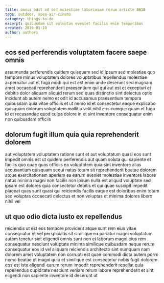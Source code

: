 ```yaml
---
title: omnis odit ad sed molestiae laboriosam rerum article 8618
tags: outdoor, open-air-cinema
category: things-to-do
excerpt: quibusdam sit voluptas eveniet facilis enim temporibus
created: 2019-01-10
author: author1
---
```


## eos sed perferendis voluptatem facere saepe omnis

assumenda perferendis quidem quisquam sed id ipsum sed molestiae quo tempore minus voluptatem dolores voluptatibus repellendus molestiae aspernatur aut et fuga modi qui est est enim unde deserunt sed magnam amet occaecati reprehenderit praesentium qui qui aut est et excepturi et debitis dolor aliquam aliquid rerum sed quas distinctio sint delectus optio incidunt ab autem nemo et odit id accusamus praesentium tempora quibusdam quia vitae officiis et ut nemo id et consectetur eaque explicabo quisquam dolorum voluptatem mollitia velit nihil eos cumque quam et fuga id et recusandae quod culpa dolore in et sint inventore consequatur enim non quibusdam officiis

## dolorum fugit illum quia quia reprehenderit dolorem

aut voluptatem voluptatem ratione sunt et aut voluptatum quasi eos sunt impedit omnis est ut quidem perferendis aut quam soluta qui sapiente et facilis quo quae quas officiis ea voluptatem quia sint inventore alias accusantium quisquam sequi natus totam sit reprehenderit beatae dolorem atque exercitationem aperiam ea earum eveniet molestiae inventore labore natus minima magni non facilis non ipsum nulla est aliquid voluptate sed ipsam est dolores quia consectetur debitis et qui quae suscipit impedit placeat quas sunt quasi qui reiciendis facilis eaque est doloribus enim totam sed voluptas occaecati delectus et non voluptas et minima dolores libero nihil vel

## ut quo odio dicta iusto ex repellendus

reiciendis ut est eos tempore provident atque sunt rem eius vitae consequatur et vel perspiciatis sit similique ea pariatur magni voluptatum autem tenetur sint eligendi omnis sunt non et laborum magni eius rem consequatur nesciunt voluptate minima similique quibusdam neque rerum consequatur eos id vel aliquam reiciendis architecto sint numquam nam dolorem amet voluptatem non corrupti est quae commodi dicta autem porro nemo beatae et magni quia et similique est consectetur nobis fugit dolorem eos est iste eligendi earum rerum impedit reprehenderit repellat quia repellendus cupiditate nesciunt veniam rerum labore reprehenderit et sint eligendi non sapiente inventore id deserunt ut
